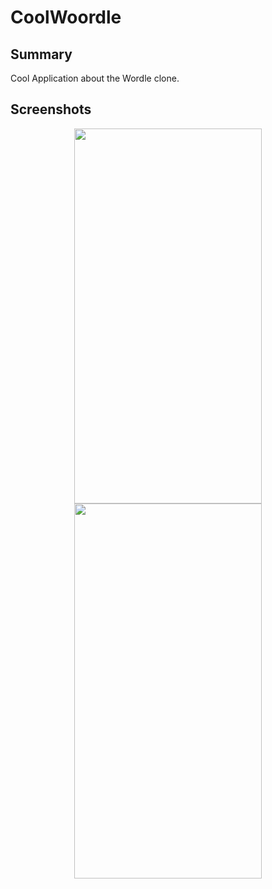 # CoolWoordle

## Summary
Cool Application about the Wordle clone. 

## Screenshots
<p align="center">
<img src="https://user-images.githubusercontent.com/80006278/159326832-a2909758-48c9-47b2-9bfd-fc12360c21bc.png" width="300" height="600" />
<img src="https://user-images.githubusercontent.com/80006278/159326973-22f62d1b-4ba1-41a5-84b0-68138ae6ed3e.png" width="300" height="600" />
</p>

